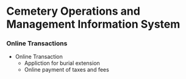 # Cemetery Operations and Management Information System #

### Online Transactions

- Online Transaction
    * Appliction for burial extension
    * Online payment of taxes and fees 
    